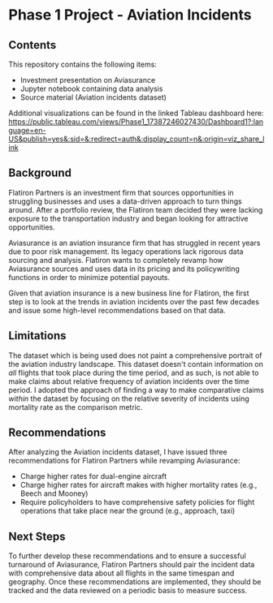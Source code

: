 # Phase 1 Project - Aviation Incidents

## Contents

This repository contains the following items:
<ul> 
  <li> Investment presentation on Aviasurance</li>
  <li> Jupyter notebook containing data analysis</li>
  <li> Source material (Aviation incidents dataset)</li>
</ul>

Additional visualizations can be found in the linked Tableau dashboard here: 
https://public.tableau.com/views/Phase1_17387246027430/Dashboard1?:language=en-US&publish=yes&:sid=&:redirect=auth&:display_count=n&:origin=viz_share_link 

## Background

Flatiron Partners is an investment firm that sources opportunities in struggling businesses and uses a data-driven approach to turn things around. After a portfolio review, the Flatiron team decided they were lacking
exposure to the transportation industry and began looking for attractive opportunities.

Aviasurance is an aviation insurance firm that has struggled in recent years due to poor risk management. Its legacy operations lack rigorous data sourcing and analysis. Flatiron wants to 
completely revamp how Aviasurance sources and uses data in its pricing and its policywriting functions in order to minimize potential payouts.

Given that aviation insurance is a new business line for Flatiron, the first step is to look at the trends in aviation incidents over the past few decades and issue some high-level recommendations based on that data.

## Limitations
The dataset which is being used does not paint a comprehensive portrait of the aviation industry landscape. This dataset doesn't contain information on <i>all</i> flights that took place during the time period, and 
as such, is not able to make claims about relative frequency of aviation incidents over the time period. I adopted the approach of finding a way to make comparative claims <i>within</i> the dataset by focusing on
the relative severity of incidents using mortality rate as the comparison metric.

## Recommendations

After analyzing the Aviation incidents dataset, I have issued three recommendations for Flatiron Partners while revamping Aviasurance:
<ul>
  <li>Charge higher rates for dual-engine aircraft</li>
  <li>Charge higher rates for aircraft makes with higher mortality rates (e.g., Beech and Mooney)</li>
  <li>Require policyholders to have comprehensive safety policies for flight operations that take place near the ground (e.g., approach, taxi)</li>
</ul>

## Next Steps

To further develop these recommendations and to ensure a successful turnaround of Aviasurance, Flatiron Partners should pair the incident data with comprehensive data about all flights in the same timespan and geography.
Once these recommendations are implemented, they should be tracked and the data reviewed on a periodic basis to measure success.
